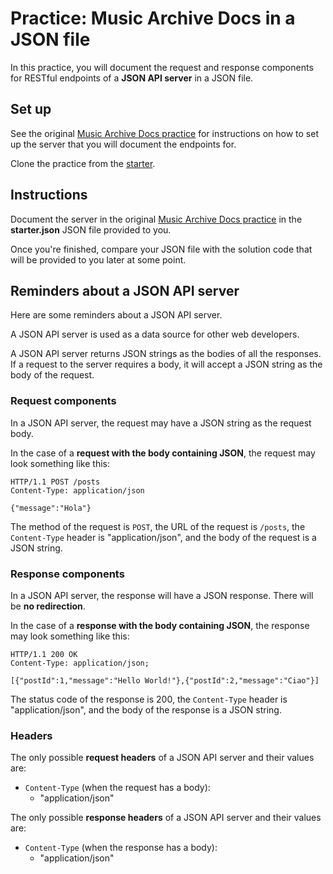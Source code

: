 # Practice: Music Archive Docs in a JSON file

In this practice, you will document the request and response components for
RESTful endpoints of a **JSON API server** in a JSON file.

## Set up

See the original [Music Archive Docs practice] for instructions on how to set up
the server that you will document the endpoints for.

Clone the practice from the [starter].

## Instructions

Document the server in the original [Music Archive Docs practice] in the
__starter.json__ JSON file provided to you.

Once you're finished, compare your JSON file with the solution code that will
be provided to you later at some point.

## Reminders about a JSON API server

Here are some reminders about a JSON API server.

A JSON API server is used as a data source for other web developers.

A JSON API server returns JSON strings as the bodies of all the responses. If a
request to the server requires a body, it will accept a JSON string as the body
of the request.

### Request components

In a JSON API server, the request may have a JSON string as the request body.

In the case of a **request with the body containing JSON**, the request may
look something like this:

```plaintext
HTTP/1.1 POST /posts
Content-Type: application/json

{"message":"Hola"}
```

The method of the request is `POST`, the URL of the request is `/posts`, the
`Content-Type` header is "application/json", and the body of the request is a
JSON string.

### Response components

In a JSON API server, the response will have a JSON response. There will be
**no redirection**.

In the case of a **response with the body containing JSON**, the response may
look something like this:

```plaintext
HTTP/1.1 200 OK
Content-Type: application/json;

[{"postId":1,"message":"Hello World!"},{"postId":2,"message":"Ciao"}]
```

The status code of the response is 200, the `Content-Type` header is
"application/json", and the body of the response is a JSON string.

### Headers

The only possible **request headers** of a JSON API server and their values are:

- `Content-Type` (when the request has a body):
  - "application/json"

The only possible **response headers** of a JSON API server and their values
are:

- `Content-Type` (when the response has a body):
  - "application/json"

[starter]: https://github.com/appacademy/practice-for-week-08-music-archive-docs-json
[Music Archive Docs practice]: https://github.com/appacademy/practice-for-week-08-music-archive-docs-long-practice
